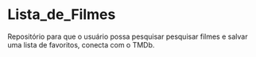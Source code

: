 # Lista_de_Filmes
Repositório para que o usuário possa pesquisar pesquisar filmes e salvar uma lista de favoritos, conecta com o TMDb.
